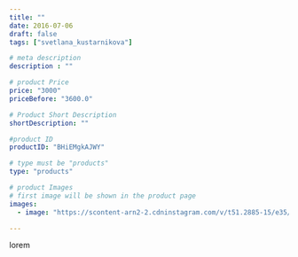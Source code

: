 ```yaml
---
title: ""
date: 2016-07-06
draft: false
tags: ["svetlana_kustarnikova"]

# meta description
description : ""

# product Price
price: "3000"
priceBefore: "3600.0"

# Product Short Description
shortDescription: ""

#product ID
productID: "BHiEMgkAJWY"

# type must be "products"
type: "products"

# product Images
# first image will be shown in the product page
images:
  - image: "https://scontent-arn2-2.cdninstagram.com/v/t51.2885-15/e35/13561908_1355651721118301_1201007245_n.jpg?se=7&tp=1&_nc_ht=scontent-arn2-2.cdninstagram.com&_nc_cat=105&_nc_ohc=fOdDHN9lX4EAX_tFUZP&ccb=7-4&oh=962a58fb230f6e1b5dcf7d6a57eaa67e&oe=6084E4DD&ig_cache_key=MTI4ODYxMDg5NTE2NDkwNDg1Ng%3D%3D.2-ccb7-4"

---
```

lorem
